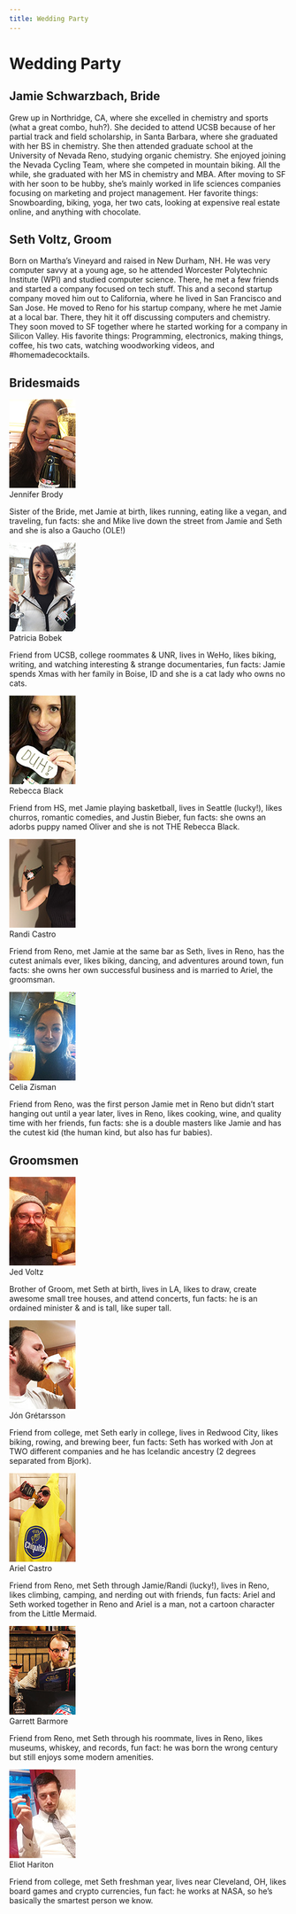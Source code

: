 ```yaml
---
title: Wedding Party
---
```


# Wedding Party

## Jamie Schwarzbach, Bride

Grew up in Northridge, CA, where she excelled in chemistry and sports (what a great combo, huh?). She decided to attend UCSB because of her partial track and field scholarship, in Santa Barbara, where she graduated with her BS in chemistry. She then attended graduate school at the University of Nevada Reno, studying organic chemistry. She enjoyed joining the Nevada Cycling Team, where she competed in mountain biking. All the while, she graduated with her MS in chemistry and MBA. After moving to SF with her soon to be hubby, she’s mainly worked in life sciences companies focusing on marketing and project management. Her favorite things: Snowboarding, biking, yoga, her two cats, looking at expensive real estate online, and anything with chocolate.

## Seth Voltz, Groom

Born on Martha’s Vineyard and raised in New Durham, NH. He was very computer savvy at a young age, so he attended Worcester Polytechnic Institute (WPI) and studied computer science. There, he met a few friends and started a company focused on tech stuff. This and a second startup company moved him out to California, where he lived in San Francisco and San Jose. He moved to Reno for his startup company, where he met Jamie at a local bar. There, they hit it off discussing computers and chemistry. They soon moved to SF together where he started working for a company in Silicon Valley. His favorite things: Programming, electronics, making things, coffee, his two cats, watching woodworking videos, and #homemadecocktails.

## Bridesmaids

<div class="wedding-person">
  <img src="/assets/images/party-jenn.jpg" srcset="/assets/images/party-jenn@2x.jpg 2x" alt="Honeyfund Registry">
  <div class="person-info">
    <div class="person-name">Jennifer Brody</div>
    <p>Sister of the Bride, met Jamie at birth, likes running, eating like a vegan, and traveling, fun facts: she and Mike live down the street from Jamie and Seth and she is also a Gaucho (OLE!)</p>
  </div>
</div>

<div class="wedding-person">
  <img src="/assets/images/party-patty.jpg" srcset="/assets/images/party-patty@2x.jpg 2x" alt="Honeyfund Registry">
  <div class="person-info">
    <div class="person-name">Patricia Bobek</div>
    <p>Friend from UCSB, college roommates & UNR, lives in WeHo, likes biking, writing, and watching interesting & strange documentaries, fun facts: Jamie spends Xmas with her family in Boise, ID and she is a cat lady who owns no cats.</p>
  </div>
</div>

<div class="wedding-person">
  <img src="/assets/images/party-becca.jpg" srcset="/assets/images/party-becca@2x.jpg 2x" alt="Honeyfund Registry">
  <div class="person-info">
    <div class="person-name">Rebecca Black</div>
    <p>Friend from HS, met Jamie playing basketball, lives in Seattle (lucky!), likes churros, romantic comedies, and Justin Bieber, fun facts: she owns an adorbs puppy named Oliver and she is not THE Rebecca Black.</p>
  </div>
</div>

<div class="wedding-person">
  <img src="/assets/images/party-randi.jpg" srcset="/assets/images/party-randi@2x.jpg 2x" alt="Honeyfund Registry">
  <div class="person-info">
    <div class="person-name">Randi Castro</div>
    <p>Friend from Reno, met Jamie at the same bar as Seth, lives in Reno, has the cutest animals ever, likes biking, dancing, and adventures around town, fun facts: she owns her own successful business and is married to Ariel, the groomsman.</p>
  </div>
</div>

<div class="wedding-person">
  <img src="/assets/images/party-celia.jpg" srcset="/assets/images/party-celia@2x.jpg 2x" alt="Honeyfund Registry">
  <div class="person-info">
    <div class="person-name">Celia Zisman</div>
    <p>Friend from Reno, was the first person Jamie met in Reno but didn’t start hanging out until a year later, lives in Reno, likes cooking, wine, and quality time with her friends, fun facts: she is a double masters like Jamie and has the cutest kid (the human kind, but also has fur babies).</p>
  </div>
</div>

## Groomsmen

<div class="wedding-person">
  <img src="/assets/images/party-jed.jpg" srcset="/assets/images/party-jed@2x.jpg 2x" alt="Honeyfund Registry">
  <div class="person-info">
    <div class="person-name">Jed Voltz</div>
    <p>Brother of Groom, met Seth at birth, lives in LA, likes to draw, create awesome small tree houses, and attend concerts, fun facts: he is an ordained minister & and is tall, like super tall.</p>
  </div>
</div>

<div class="wedding-person">
  <img src="/assets/images/party-jon.jpg" srcset="/assets/images/party-jon@2x.jpg 2x" alt="Honeyfund Registry">
  <div class="person-info">
    <div class="person-name">J&oacute;n Gr&eacute;tarsson</div>
    <p>Friend from college, met Seth early in college, lives in Redwood City, likes biking, rowing, and brewing beer, fun facts: Seth has worked with Jon at TWO different companies and he has Icelandic ancestry (2 degrees separated from Bjork).</p>
  </div>
</div>

<div class="wedding-person">
  <img src="/assets/images/party-ariel.jpg" srcset="/assets/images/party-ariel@2x.jpg 2x" alt="Honeyfund Registry">
  <div class="person-info">
    <div class="person-name">Ariel Castro</div>
    <p>Friend from Reno, met Seth through Jamie/Randi (lucky!), lives in Reno, likes climbing, camping, and nerding out with friends, fun facts: Ariel and Seth worked together in Reno and Ariel is a man, not a cartoon character from the Little Mermaid.</p>
  </div>
</div>

<div class="wedding-person">
  <img src="/assets/images/party-garrett.jpg" srcset="/assets/images/party-garrett@2x.jpg 2x" alt="Honeyfund Registry">
  <div class="person-info">
    <div class="person-name">Garrett Barmore</div>
    <p>Friend from Reno, met Seth through his roommate, lives in Reno, likes museums, whiskey, and records, fun fact: he was born the wrong century but still enjoys some modern amenities.</p>
  </div>
</div>

<div class="wedding-person">
  <img src="/assets/images/party-eliot.jpg" srcset="/assets/images/party-eliot@2x.jpg 2x" alt="Honeyfund Registry">
  <div class="person-info">
    <div class="person-name">Eliot Hariton</div>
    <p>Friend from college, met Seth freshman year, lives near Cleveland, OH, likes board games and crypto currencies, fun fact: he works at NASA, so he’s basically the smartest person we know.</p>
  </div>
</div>
